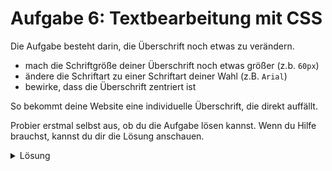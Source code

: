# Aufgabe 6: Textbearbeitung mit CSS

Die Aufgabe besteht darin, die Überschrift noch etwas zu verändern.

- mach die Schriftgröße deiner Überschrift noch etwas größer (z.b. `60px`)
- ändere die Schriftart zu einer Schriftart deiner Wahl (z.B. `Arial`)
- bewirke, dass die Überschrift zentriert ist

So bekommt deine Website eine individuelle Überschrift, die direkt auffällt.

Probier erstmal selbst aus, ob du die Aufgabe lösen kannst. Wenn du Hilfe brauchst, kannst du dir die Lösung anschauen.

<details>
  <summary>Lösung</summary>

```css
h1 {
  font-size: 60px;
  font-family: "Arial";
  text-align: center;
}
```

</details>
